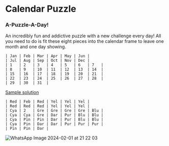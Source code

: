 # Calendar Puzzle
### A-Puzzle-A-Day!
An incredibly fun and addictive puzzle with a new challenge every day! All you need to do is fit these eight pieces into the calendar frame to leave one month and one day showing.
```
| Jan | Feb | Mar | Apr | May | Jun |
| Jul | Aug | Sep | Oct | Nov | Dec |
| 1   | 2   | 3   | 4   | 5   | 6   | 7   |
| 8   | 9   | 10  | 11  | 12  | 13  | 14  |
| 15  | 16  | 17  | 18  | 19  | 20  | 21  |
| 22  | 23  | 24  | 25  | 26  | 27  | 28  |
| 29  | 30  | 31  |
```


[Sample solution](/solution/feb2.js)
```
| Red | Feb | Red | Yel | Yel | Yel |
| Red | Red | Red | Yel | Yel | Yel |
| Cya | 2   | Gre | Gre | Gre | Gre | Blu |
| Cya | Cya | Gre | Dar | Pur | Blu | Blu |
| Cya | Pin | Pin | Dar | Pur | Blu | Blu |
| Cya | Pin | Dar | Dar | Pur | Pur | Pur |
| Pin | Pin | Dar |
```

![WhatsApp Image 2024-02-01 at 21 22 03](https://github.com/itsnikhil/calendar-puzzle/assets/20350674/7e5bff71-53ff-4418-ba22-9164ff8af348)
